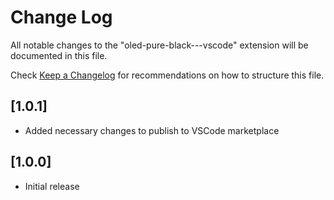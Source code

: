 # Change Log

All notable changes to the "oled-pure-black---vscode" extension will be documented in this file.

Check [Keep a Changelog](http://keepachangelog.com/) for recommendations on how to structure this file.

## [1.0.1]

- Added necessary changes to publish to VSCode marketplace

## [1.0.0]

- Initial release
